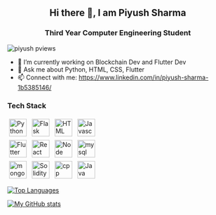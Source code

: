 <h2 align='center'> Hi there 👋, I am Piyush Sharma </h2>
<h3 align='center'>Third Year Computer Engineering Student</h3>
<p align="left"> <img src="https://komarev.com/ghpvc/?username=TigerAtGit" alt="piyush pviews" /> </p>

- 🔭 I’m currently working on Blockchain Dev and Flutter Dev
- 💬 Ask me about Python, HTML, CSS, Flutter
- 📫 Connect with me: https://www.linkedin.com/in/piyush-sharma-1b5385146/

### Tech Stack

<p align="left-align">
<img src="https://img.shields.io/badge/Python-FFD43B?style=for-the-badge&logo=python&logoColor=blue)" alt="Python" height="40" style="vertical-align:top; margin:4px">
<img src="https://img.shields.io/badge/Flask-000000?style=for-the-badge&logo=flask&logoColor=white" alt="Flask" height="40" style="vertical-align:top; margin:4px">
<img src="https://img.shields.io/badge/HTML5-E34F26?style=for-the-badge&logo=html5&logoColor=white" alt="HTML" height="40" style="vertical-align:top; margin:4px">
<img src="https://img.shields.io/badge/JavaScript-323330?style=for-the-badge&logo=javascript&logoColor=F7DF1E" alt="Javascript" height="40" style="vertical-align:top; margin:4px">
  <br>
<img src="https://img.shields.io/badge/Flutter-02569B?style=for-the-badge&logo=flutter&logoColor=white" alt="Flutter" height="40" style="vertical-align:top; margin:4px">
<img src="https://img.shields.io/badge/React-20232A?style=for-the-badge&logo=react&logoColor=61DAFB" alt="React" height="40" style="vertical-align:top; margin:4px">
<img src="https://img.shields.io/badge/Node.js-339933?style=for-the-badge&logo=nodedotjs&logoColor=white" alt="Node" height="40" style="vertical-align:top; margin:4px">
<img src="https://img.shields.io/badge/MySQL-005C84?style=for-the-badge&logo=mysql&logoColor=white" alt="mysql" height="40" style="vertical-align:top; margin:4px">
  <br>
<img src="https://img.shields.io/badge/MongoDB-4EA94B?style=for-the-badge&logo=mongodb&logoColor=white" alt="mongo" height="40" style="vertical-align:top; margin:4px">
<img src="https://img.shields.io/badge/Solidity-e6e6e6?style=for-the-badge&logo=solidity&logoColor=black" alt="Solidity" height="40" style="vertical-align:top; margin:4px">
<img src="https://img.shields.io/badge/C%2B%2B-00599C?style=for-the-badge&logo=c%2B%2B&logoColor=white" alt="cpp" height="40" style="vertical-align:top; margin:4px">
<img src="https://img.shields.io/badge/Java-ED8B00?style=for-the-badge&logo=java&logoColor=white" alt="Java" height="40" style="vertical-align:top; margin:4px">
</p>


[![Top Languages](https://github-readme-stats.vercel.app/api/top-langs/?username=TigerAtGit&layout=compact)](https://github.com/TigerAtGit/github-readme-stats)


[![My GitHub stats](https://github-readme-stats.vercel.app/api?username=TigerAtGit&count_private=true&show_icons=true&theme=radical)](https://github.com/TigerAtGit/github-readme-stats)
